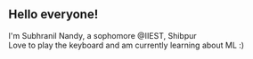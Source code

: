 ## Hello everyone!
I'm Subhranil Nandy, a sophomore @IIEST, Shibpur\
Love to play the keyboard and am currently learning about ML :)
